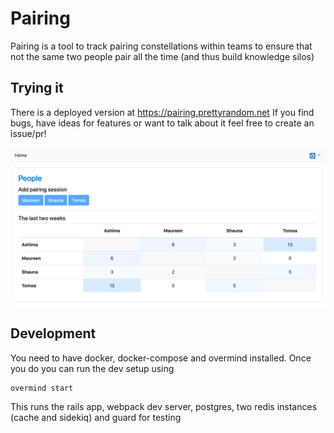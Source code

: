 # Pairing

Pairing is a tool to track pairing constellations within teams to ensure
that not the same two people pair all the time (and thus build knowledge silos)

## Trying it

There is a deployed version at https://pairing.prettyrandom.net
If you find bugs, have ideas for features or want to talk about it feel free to create an issue/pr!

![Screenshot](./docs/screenshot.png)

## Development

You need to have docker, docker-compose and overmind installed.
Once you do you can run the dev setup using
```sh
overmind start
```

This runs the rails app, webpack dev server, postgres,
two redis instances (cache and sidekiq) and guard for testing
